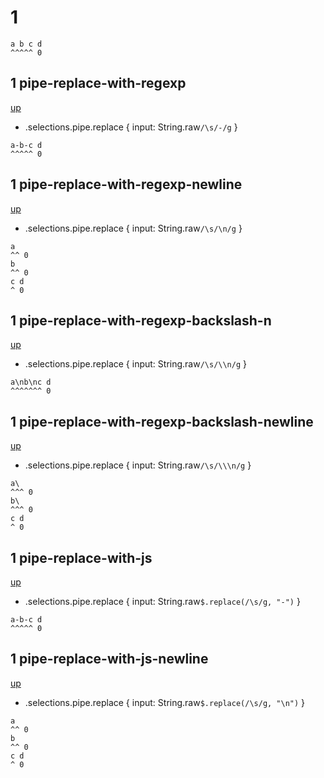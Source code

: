 # 1

```
a b c d
^^^^^ 0
```

## 1 pipe-replace-with-regexp
[up](#1)

- .selections.pipe.replace { input: String.raw`/\s/-/g` }

```
a-b-c d
^^^^^ 0
```

## 1 pipe-replace-with-regexp-newline
[up](#1)

- .selections.pipe.replace { input: String.raw`/\s/\n/g` }

```
a
^^ 0
b
^^ 0
c d
^ 0
```

## 1 pipe-replace-with-regexp-backslash-n
[up](#1)

- .selections.pipe.replace { input: String.raw`/\s/\\n/g` }

```
a\nb\nc d
^^^^^^^ 0
```

## 1 pipe-replace-with-regexp-backslash-newline
[up](#1)

- .selections.pipe.replace { input: String.raw`/\s/\\\n/g` }

```
a\
^^^ 0
b\
^^^ 0
c d
^ 0
```

## 1 pipe-replace-with-js
[up](#1)

- .selections.pipe.replace { input: String.raw`$.replace(/\s/g, "-")` }

```
a-b-c d
^^^^^ 0
```

## 1 pipe-replace-with-js-newline
[up](#1)

- .selections.pipe.replace { input: String.raw`$.replace(/\s/g, "\n")` }

```
a
^^ 0
b
^^ 0
c d
^ 0
```
